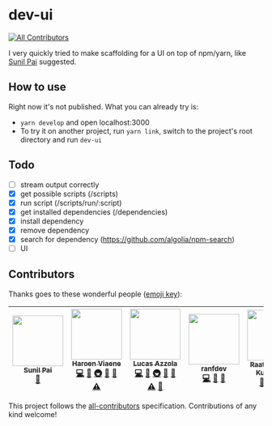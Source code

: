# dev-ui

[![All Contributors](https://img.shields.io/badge/all_contributors-5-orange.svg?style=flat-square)](#contributors)

I very quickly tried to make scaffolding for a UI on top of npm/yarn, like [Sunil Pai](https://twitter.com/threepointone/status/948559739826376704) suggested.

## How to use

Right now it's not published. What you can already try is:

* `yarn develop` and open localhost:3000
* To try it on another project, run `yarn link`, switch to the project's root directory and run `dev-ui`

## Todo

* [ ] stream output correctly
* [x] get possible scripts (/scripts)
* [x] run script (/scripts/run/:script)
* [x] get installed dependencies (/dependencies)
* [x] install dependency
* [x] remove dependency
* [x] search for dependency (https://github.com/algolia/npm-search)
* [ ] UI

## Contributors

Thanks goes to these wonderful people ([emoji key](https://github.com/kentcdodds/all-contributors#emoji-key)):

<!-- ALL-CONTRIBUTORS-LIST:START - Do not remove or modify this section -->

<!-- prettier-ignore -->
| [<img src="https://avatars2.githubusercontent.com/u/18808?v=4" width="100px;"/><br /><sub><b>Sunil Pai</b></sub>](https://github.com/threepointone)<br />[🤔](#ideas-threepointone "Ideas, Planning, & Feedback") | [<img src="https://avatars3.githubusercontent.com/u/6270048?v=4" width="100px;"/><br /><sub><b>Haroen Viaene</b></sub>](https://haroen.me)<br />[💻](https://github.com/Haroenv/dev-ui/commits?author=Haroenv "Code") [🐛](https://github.com/Haroenv/dev-ui/issues?q=author%3AHaroenv "Bug reports") [🚇](#infra-Haroenv "Infrastructure (Hosting, Build-Tools, etc)") [🤔](#ideas-Haroenv "Ideas, Planning, & Feedback") [👀](#review-Haroenv "Reviewed Pull Requests") [⚠️](https://github.com/Haroenv/dev-ui/commits?author=Haroenv "Tests") | [<img src="https://avatars3.githubusercontent.com/u/1297597?v=4" width="100px;"/><br /><sub><b>Lucas Azzola</b></sub>](https://twitter.com/lucasazzola)<br />[💻](https://github.com/Haroenv/dev-ui/commits?author=azz "Code") [🐛](https://github.com/Haroenv/dev-ui/issues?q=author%3Aazz "Bug reports") [🚇](#infra-azz "Infrastructure (Hosting, Build-Tools, etc)") [🤔](#ideas-azz "Ideas, Planning, & Feedback") [👀](#review-azz "Reviewed Pull Requests") [⚠️](https://github.com/Haroenv/dev-ui/commits?author=azz "Tests") [🔧](#tool-azz "Tools") | [<img src="https://avatars3.githubusercontent.com/u/23294184?v=4" width="100px;"/><br /><sub><b>ranfdev</b></sub>](https://github.com/ranfdev)<br />[💻](https://github.com/Haroenv/dev-ui/commits?author=ranfdev "Code") [🎨](#design-ranfdev "Design") [🤔](#ideas-ranfdev "Ideas, Planning, & Feedback") | [<img src="https://avatars0.githubusercontent.com/u/3108160?v=4" width="100px;"/><br /><sub><b>Raathigeshan Kugarajan</b></sub>](https://twitter.com/Raathigesh)<br />[🤔](#ideas-Raathigesh "Ideas, Planning, & Feedback") [📦](#platform-Raathigesh "Packaging/porting to new platform") [💻](https://github.com/Haroenv/dev-ui/commits?author=Raathigesh "Code") |
| :---: | :---: | :---: | :---: | :---: |

<!-- ALL-CONTRIBUTORS-LIST:END -->

This project follows the [all-contributors](https://github.com/kentcdodds/all-contributors) specification. Contributions of any kind welcome!
